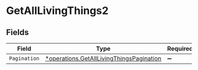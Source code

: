 # GetAllLivingThings2


## Fields

| Field                                                                                                      | Type                                                                                                       | Required                                                                                                   | Description                                                                                                |
| ---------------------------------------------------------------------------------------------------------- | ---------------------------------------------------------------------------------------------------------- | ---------------------------------------------------------------------------------------------------------- | ---------------------------------------------------------------------------------------------------------- |
| `Pagination`                                                                                               | [*operations.GetAllLivingThingsPagination](../../../pkg/models/operations/getalllivingthingspagination.md) | :heavy_minus_sign:                                                                                         | N/A                                                                                                        |